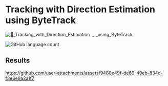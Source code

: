 # Tracking with Direction Estimation using ByteTrack
![🤖_Tracking_with_Direction_Estimation  _ _using_ByteTrack](https://github.com/user-attachments/assets/efe453e8-3780-433c-8730-c90835596c80)

![GitHub language count](https://img.shields.io/github/languages/count/:user/:repo)

## Results
https://github.com/user-attachments/assets/9480e49f-de69-49eb-834d-f3e6e9a2a1f7




